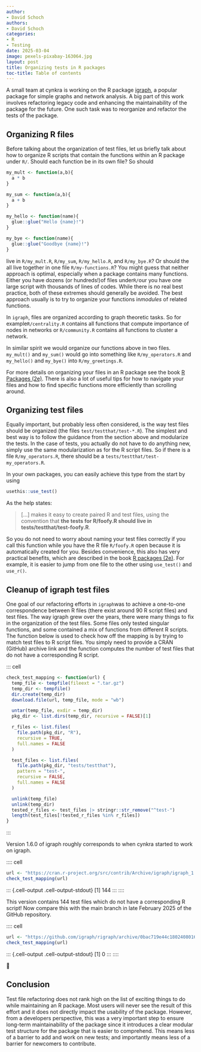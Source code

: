 ```yaml
---
author:
- David Schoch
authors:
- David Schoch
categories:
- R
- Testing
date: 2025-03-04
image: pexels-pixabay-163064.jpg
layout: post
title: Organizing tests in R packages
toc-title: Table of contents
---
```


A small team at cynkra is working on the R package
[igraph](https://r.igraph.org/), a popular package for simple graphs and
network analysis. A big part of this work involves refactoring legacy
code and enhancing the maintainability of the package for the future.
One such task was to reorganize and refactor the tests of the package.

## Organizing R files

Before talking about the organization of test files, let us briefly talk
about how to organize R scripts that contain the functions within an R
package under `R/`. Should each function be in its own file? So should

``` r
my_mult <- function(a,b){
  a * b
}

my_sum <- function(a,b){
  a + b
}

my_hello <- function(name){
  glue::glue("Hello {name}!")
}

my_bye <- function(name){
  glue::glue("Goodbye {name}!")
}
```

live in `R/my_mult.R`, `R/my_sum`, `R/my_hello.R`, and `R/my_bye.R`? Or
should the all live together in one file `R/my-functions.R`? You might
guess that neither approach is optimal, especially when a package
contains many functions. Either you have dozens (or hundreds!)of files
under`R/`our you have one large script with thousands of lines of codes.
While there is no real best practice, both of these extremes should
generally be avoided. The best approach usually is to try to organize
your functions in*modules* of related functions.

In `igraph`, files are organized according to graph theoretic tasks. So
for example`R/centrality.R` contains all functions that compute
importance of nodes in networks or `R/community.R` contains all
functions to cluster a network.

In similar spirit we would organize our functions above in two files.
`my_mult()` and `my_sum()` would go into something like
`R/my_operators.R` and `my_hello()` and `my_bye()` into
`R/my_greetings.R`.

For more details on organizing your files in an R package see the book
[R Packages (2e)](https://r-pkgs.org/code.html#sec-code-organising).
There is also a lot of useful tips for how to navigate your files and
how to find specific functions more efficiently than scrolling around.

## Organizing test files

Equally important, but probably less often considered, is the way test
files should be organized (the files `test/testthat/test-*.R`). The
simplest and best way is to follow the guidance from the section above
and modularize the tests. In the case of tests, you actually do not have
to do anything new, simply use the same modularization as for the R
script files. So if there is a file `R/my_operators.R`, there should be
a `tests/testthat/test-my_operators.R`.

In your own packages, you can easily achieve this type from the start by
using

``` r
usethis::use_test()
```

As the help states:

> \[...\] makes it easy to create paired R and test files, using the
> convention that **the tests for R/foofy.R should live in
> tests/testthat/test-foofy.R**.

So you do not need to worry about naming your test files correctly if
you call this function while you have the R file `R/foofy.R` open
because it is automatically created for you. Besides convenience, this
also has very practical benefits, which are described in the book [R
packages (2e)](https://r-pkgs.org/testing-basics.html#create-a-test).
For example, it is easier to jump from one file to the other using
`use_test()` and `use_r()`.

## Cleanup of igraph test files

One goal of our refactoring efforts in `igraph`was to achieve a
one-to-one correspondence between R files (there exist around 90 R
script files) and test files. The way igraph grew over the years, there
were many things to fix in the organization of the test files. Some
files only tested singular functions, and some contained a mix of
functions from different R scripts. The function below is used to check
how off the mapping is by trying to match test files to R script files.
You simply need to provide a CRAN (GitHub) archive link and the function
computes the number of test files that do not have a corresponding R
script.

::: cell
``` {.r .cell-code}
check_test_mapping <- function(url) {
  temp_file <- tempfile(fileext = ".tar.gz")
  temp_dir <- tempfile()
  dir.create(temp_dir)
  download.file(url, temp_file, mode = "wb")

  untar(temp_file, exdir = temp_dir)
  pkg_dir <- list.dirs(temp_dir, recursive = FALSE)[1]

  r_files <- list.files(
    file.path(pkg_dir, "R"),
    recursive = TRUE,
    full.names = FALSE
  )

  test_files <- list.files(
    file.path(pkg_dir, "tests/testthat"),
    pattern = "test-",
    recursive = FALSE,
    full.names = FALSE
  )

  unlink(temp_file)
  unlink(temp_dir)
  tested_r_files <- test_files |> stringr::str_remove("^test-")
  length(test_files[!tested_r_files %in% r_files])
}
```
:::

Version 1.6.0 of igraph roughly corresponds to when cynkra started to
work on igraph.

:::: cell
``` {.r .cell-code}
url <- "https://cran.r-project.org/src/contrib/Archive/igraph/igraph_1.6.0.tar.gz"
check_test_mapping(url)
```

::: {.cell-output .cell-output-stdout}
    [1] 144
:::
::::

This version contains 144 test files which do not have a corresponding R
script! Now compare this with the main branch in late February 2025 of
the GitHub repository.

:::: cell
``` {.r .cell-code}
url <- "https://github.com/igraph/rigraph/archive/0bac719e44c18024080163f52fbce373ebd2c26b.tar.gz"
check_test_mapping(url)
```

::: {.cell-output .cell-output-stdout}
    [1] 0
:::
::::

🥳

## Conclusion

Test file refactoring does not rank high on the list of exciting things
to do while maintaining an R package. Most users will never see the
result of this effort and it does not directly impact the usability of
the package. However, from a developers perspective, this was a very
important step to ensure long-term maintainability of the package since
it introduces a clear modular test structure for the package that is
easier to comprehend. This means less of a barrier to add and work on
new tests; and importantly means less of a barrier for newcomers to
contribute.
